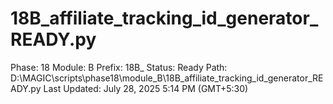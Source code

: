 # 18B_affiliate_tracking_id_generator_READY.py

Phase: 18
Module: B
Prefix: 18B_
Status: Ready
Path: D:\MAGIC\scripts\phase18\module_B\18B_affiliate_tracking_id_generator_READY.py
Last Updated: July 28, 2025 5:14 PM (GMT+5:30)
